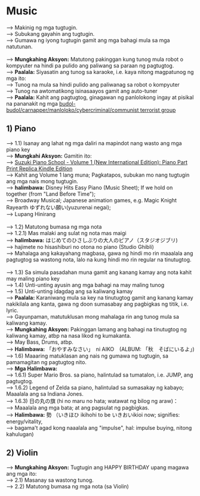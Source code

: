 # Music
--> Makinig ng mga tugtugin.<br/>
--> Subukang gayahin ang tugtugin.<br/>
--> Gumawa ng iyong tugtugin gamit ang mga bahagi mula sa mga natutunan.<br/>
<br/>
--> <b>Mungkahing Aksyon:</b> Matutong pakinggan kung tunog mula robot o kompyuter na hindi pa pulido ang paliwang sa paraan ng pagtugtog.<br/>
--> <b>Paalala:</b> Siyasatin ang tunog sa karaoke, i.e. kaya nitong magpatunog ng mga ito:<br/>
--> Tunog na mula sa hindi pulido ang paliwanag sa robot o kompyuter<br/>
--> Tunog na awtomatikong isinasaayos gamit ang auto-tuner<br/>
--> <b>Paalala:</b> Kahit ang pagtugtog, ginagawan ng panlolokong ingay at pisikal na pananakit ng mga [budol-budol/carnapper/manloloko/cybercriminal/communist terrorist group](https://github.com/usbong/documentation/blob/master/Usbong/company/HR/Usbong%20Education%20Training%20Courses/Training%20Centre:%20Security%20Defense%20Force/Notes.md)<br/>

## 1) Piano
--> 1.1) Isanay ang lahat ng mga daliri na mapindot nang wasto ang mga piano key<br/>
--> <b>Mungkahi Aksyon:</b> Gamitin ito:<br/>
--> [Suzuki Piano School - Volume 1 (New International Edition): Piano Part Print Replica Kindle Edition](https://www.amazon.com/Suzuki-Piano-School-International-Part-ebook/dp/B00ZV6L1I8/ref=tmm_kin_swatch_0?_encoding=UTF8&qid=&sr=)<br/>
--> Kahit ang Volume 1 lang muna; Pagkatapos, subukan mo nang tugtugin ang mga nais mong tugtugin.<br/>
--> <b>halimbawa:</b> Disney Hits Easy Piano (Music Sheet); If we hold on together (from "Land Before Time");<br/>
--> Broadway Musical; Japanese animation games, e.g. Magic Knight Rayearth ゆずれない願い(yuzurenai negai);<br/>
--> Lupang Hinirang<br/>
<br/>
--> 1.2) Matutong bumasa ng mga nota<br/>
--> 1.2.1) Mas malaki ang sulat ng nota mas maigi<br/>
--> <b>halimbawa:</b> はじめてのひさしぶりの大人のピアノ（スタジオジブリ)<br/>
--> hajimete no hisashiburi no otona no piano (Studio Ghibli)<br/>
--> Mahalaga ang kakayahang magbasa, gawa ng hindi mo rin maaalala ang pagtugtog sa wastong nota, lalo na kung hindi mo rin regular na tinutugtog.<br/>
<br/>
--> 1.3) Sa simula pasadahan muna gamit ang kanang kamay ang nota kahit may maling piano key<br/>
--> 1.4) Unti-unting ayusin ang mga bahagi na may maling tunog<br/>
--> 1.5) Unti-unting idagdag ang sa kaliwang kamay<br/>
--> <b>Paalala:</b> Karaniwang mula sa key na tinutugtog gamit ang kanang kamay nakikilala ang kanta, gawa ng doon sumasabay ang pagbigkas ng titik, i.e. lyric.<br/>
--> Gayunpaman, matutuklusan mong mahalaga rin ang tunog mula sa kaliwang kamay.<br/>
--> <b>Mungkahing Aksyon:</b> Pakinggan lamang ang bahagi na tinutugtog ng kaliwang kamay, atbp na nasa likod ng kumakanta.<br/>
--> May Bass, Drums, atbp.<br/>
--> <b>Halimbawa:</b> 「おやすみなさい」　ni AIKO　(ALBUM: 「秋　そばにいるよ」)<br/>
--> 1.6) Maaaring matuklasan ang nais ng gumawa ng tugtugin, sa pamamagitan ng pagtugtog nito.<br/>
--> <b>Mga Halimbawa:</b><br/> 
--> 1.6.1) Super Mario Bros. sa piano, halintulad sa tumatalon, i.e. JUMP, ang pagtugtog.<br/>
--> 1.6.2) Legend of Zelda sa piano, halintulad sa sumasakay ng kabayo; Maaalala ang sa Indiana Jones.<br/>
--> 1.6.3) 日の丸の旗 (hi no maru no hata; watawat ng bilog ng araw)：<br/>
--> Maaalala ang mga bata; at ang pagsulat ng pagbigkas.<br/>
--> <b>Halimbawa:</b> 勢 （いきほひ ikihohi to be いきおいikioi now; signifies: energy/vitality,<br/>
--> bagama't agad kong naaalala ang "impulse", hal: impulse buying, nitong kahulugan)

## 2) Violin
--> <b>Mungkahing Aksyon:</b> Tugtugin ang HAPPY BIRTHDAY upang magawa ang mga ito:<br/>
--> 2.1) Masanay sa wastong tunog.<br/>
--> 2.2) Matutong bumasa ng mga nota (sa Violin)<br/>
